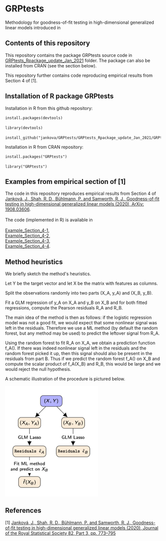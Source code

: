 # GRPtests

Methodology for goodness-of-fit testing in high-dimensional generalized linear models introduced in 

## Contents of this repository

This repository contains the package GRPtests source code in [GRPtests_Rpackage_update_Jan_2021](https://github.com/jankova/GRPtests/tree/master/GRPtests_Rpackage_update_Jan_2021) folder. 
The package can also be installed from CRAN (see the section below).

This repository further contains code reproducing empirical results from Section 4 of [1].

## Installation of R package GRPtests

Installation in R from this github repository:

```
install.packages(devtools)

library(devtools)

install_github("jankova/GRPtests/GRPtests_Rpackage_update_Jan_2021/GRPtests")
```

Installation in R from CRAN repository:

```
install.packages("GRPtests")

library("GRPtests")
```

## Examples from empirical section of [1]

The code in this repository reproduces empirical results from Section 4 of [Janková, J., Shah, R. D., Bühlmann, P. and Samworth, R. J., Goodness-of-fit testing in high-dimensional generalized linear models (2020), ArXiv: 1908.03606](https://arxiv.org/abs/1908.03606).<br/><br/>
The code (implemented in R) is available in <br/><br/>
[Example_Section_4-1](https://github.com/jankova/GRPtests/blob/master/Example_Section_4-1.R),<br/>
[Example_Section_4-2](https://github.com/jankova/GRPtests/blob/master/Example_Section_4-1.R),<br/>
[Example_Section_4-3](https://github.com/jankova/GRPtests/blob/master/Example_Section_4-1.R),<br/>
[Example_Section_4-4](https://github.com/jankova/GRPtests/blob/master/Example_Section_4-1.R).<br/>

## Method heuristics
We briefly sketch the method's heuristics. 

Let Y be the target vector and let X be the matrix with features as columns. 

Split the observations randomly into two parts (X_A, y_A) and (X_B, y_B). 

Fit a GLM regression of y_A on X_A and y_B on X_B and for both fitted regressions, compute the Pearson residuals
R_A and R_B.

The main idea of the method is then as follows: if the logistic regression model was not a good fit, we would expect that some nonlinear signal was left in
the residuals.
Therefore we use a ML method (by default the random forest, but any method may be used) to predict the leftover signal from R_A.

Using the random forest to fit R_A on X_A, we obtain a prediction function f_A(). 
If there was indeed nonlinear signal left in the residuals and the random forest picked it up,
then this signal should also be present in the residuals from part B. 
Thus if we predict the random forest f_A() on X_B and compute the scalar product of f_A(X_B) and R_B, this would be large and we would reject the null hypothesis.

A schematic illustration of the procedure is pictured below.

<img src="grpimage.jpg" alt="methodology_diagram" width="300"/>

## References

[1] [Janková, J., Shah, R. D., Bühlmann, P. and Samworth, R. J., Goodness-of-fit testing in high-dimensional generalized linear models (2020), Journal of the Royal Statistical Society 82, Part 3, pp. 773–795](https://rss.onlinelibrary.wiley.com/doi/10.1111/rssb.12371)
